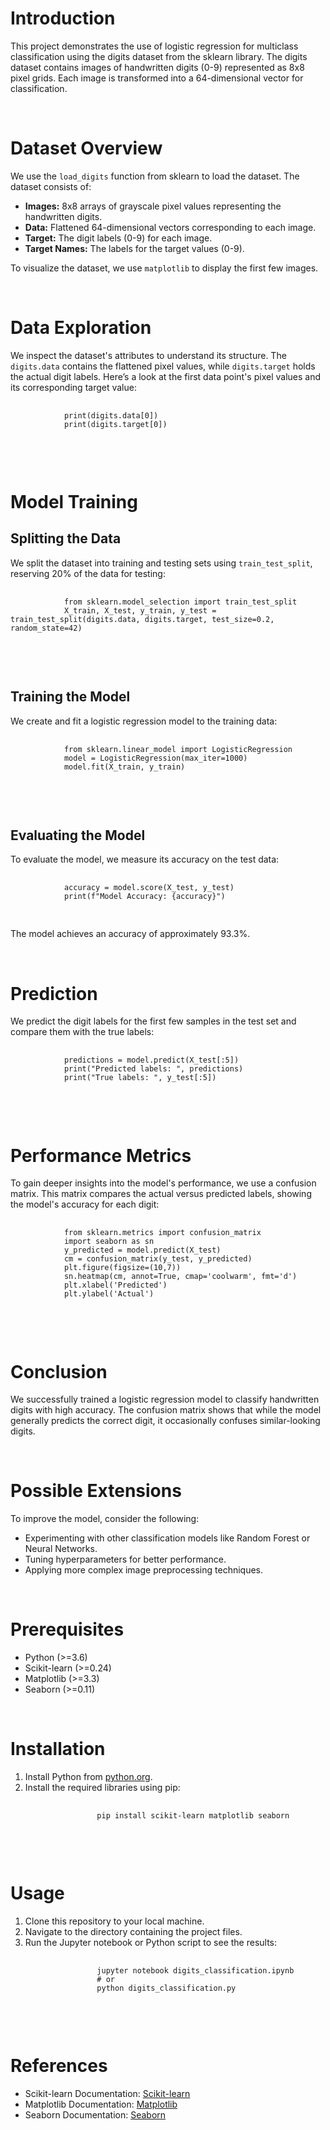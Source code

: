 <h1>Introduction</h1>
    <p>This project demonstrates the use of logistic regression for multiclass classification using the digits dataset from the sklearn library. The digits dataset contains images of handwritten digits (0-9) represented as 8x8 pixel grids. Each image is transformed into a 64-dimensional vector for classification.</p>
    <br>
    <h1>Dataset Overview</h1>
    <p>We use the <code>load_digits</code> function from sklearn to load the dataset. The dataset consists of:</p>
    <ul>
        <li><strong>Images:</strong> 8x8 arrays of grayscale pixel values representing the handwritten digits.</li>
        <li><strong>Data:</strong> Flattened 64-dimensional vectors corresponding to each image.</li>
        <li><strong>Target:</strong> The digit labels (0-9) for each image.</li>
        <li><strong>Target Names:</strong> The labels for the target values (0-9).</li>
    </ul>
    <p>To visualize the dataset, we use <code>matplotlib</code> to display the first few images.</p>
    <br>
    <h1>Data Exploration</h1>
    <p>We inspect the dataset's attributes to understand its structure. The <code>digits.data</code> contains the flattened pixel values, while <code>digits.target</code> holds the actual digit labels. Here’s a look at the first data point's pixel values and its corresponding target value:</p>
    <pre>
        <code>
            print(digits.data[0])
            print(digits.target[0])
        </code>
    </pre>
    <br>
    <h1>Model Training</h1>
    <h2>Splitting the Data</h2>
    <p>We split the dataset into training and testing sets using <code>train_test_split</code>, reserving 20% of the data for testing:</p>
    <pre>
        <code>
            from sklearn.model_selection import train_test_split
            X_train, X_test, y_train, y_test = train_test_split(digits.data, digits.target, test_size=0.2, random_state=42)
        </code>
    </pre>
    <br>
    <h2>Training the Model</h2>
    <p>We create and fit a logistic regression model to the training data:</p>
    <pre>
        <code>
            from sklearn.linear_model import LogisticRegression
            model = LogisticRegression(max_iter=1000)
            model.fit(X_train, y_train)
        </code>
    </pre>
    <br>
    <h2>Evaluating the Model</h2>
    <p>To evaluate the model, we measure its accuracy on the test data:</p>
    <pre>
        <code>
            accuracy = model.score(X_test, y_test)
            print(f"Model Accuracy: {accuracy}")
        </code>
    </pre>
    <p>The model achieves an accuracy of approximately 93.3%.</p>
    <br>
    <h1>Prediction</h1>
    <p>We predict the digit labels for the first few samples in the test set and compare them with the true labels:</p>
    <pre>
        <code>
            predictions = model.predict(X_test[:5])
            print("Predicted labels: ", predictions)
            print("True labels: ", y_test[:5])
        </code>
    </pre>
    <br>
    <h1>Performance Metrics</h1>
    <p>To gain deeper insights into the model's performance, we use a confusion matrix. This matrix compares the actual versus predicted labels, showing the model's accuracy for each digit:</p>
    <pre>
        <code>
            from sklearn.metrics import confusion_matrix
            import seaborn as sn
            y_predicted = model.predict(X_test)
            cm = confusion_matrix(y_test, y_predicted)
            plt.figure(figsize=(10,7))
            sn.heatmap(cm, annot=True, cmap='coolwarm', fmt='d')
            plt.xlabel('Predicted')
            plt.ylabel('Actual')
        </code>
    </pre>
    <br>
    <h1>Conclusion</h1>
    <p>We successfully trained a logistic regression model to classify handwritten digits with high accuracy. The confusion matrix shows that while the model generally predicts the correct digit, it occasionally confuses similar-looking digits.</p>
    <br>
    <h1>Possible Extensions</h1>
    <p>To improve the model, consider the following:</p>
    <ul>
        <li>Experimenting with other classification models like Random Forest or Neural Networks.</li>
        <li>Tuning hyperparameters for better performance.</li>
        <li>Applying more complex image preprocessing techniques.</li>
    </ul>
    <br>
    <h1>Prerequisites</h1>
    <ul>
        <li>Python (>=3.6)</li>
        <li>Scikit-learn (>=0.24)</li>
        <li>Matplotlib (>=3.3)</li>
        <li>Seaborn (>=0.11)</li>
    </ul>
    <br>
    <h1>Installation</h1>
    <ol>
        <li>Install Python from <a href="https://www.python.org/">python.org</a>.</li>
        <li>Install the required libraries using pip:</li>
        <pre>
            <code>
                pip install scikit-learn matplotlib seaborn
            </code>
        </pre>
    </ol>
    <br>
    <h1>Usage</h1>
    <ol>
        <li>Clone this repository to your local machine.</li>
        <li>Navigate to the directory containing the project files.</li>
        <li>Run the Jupyter notebook or Python script to see the results:</li>
        <pre>
            <code>
                jupyter notebook digits_classification.ipynb
                # or
                python digits_classification.py
            </code>
        </pre>
    </ol>
    <br>
    <h1>References</h1>
    <ul>
        <li>Scikit-learn Documentation: <a href="https://scikit-learn.org/stable/">Scikit-learn</a></li>
        <li>Matplotlib Documentation: <a href="https://matplotlib.org/stable/contents.html">Matplotlib</a></li>
        <li>Seaborn Documentation: <a href="https://seaborn.pydata.org/">Seaborn</a></li>
    </ul>
